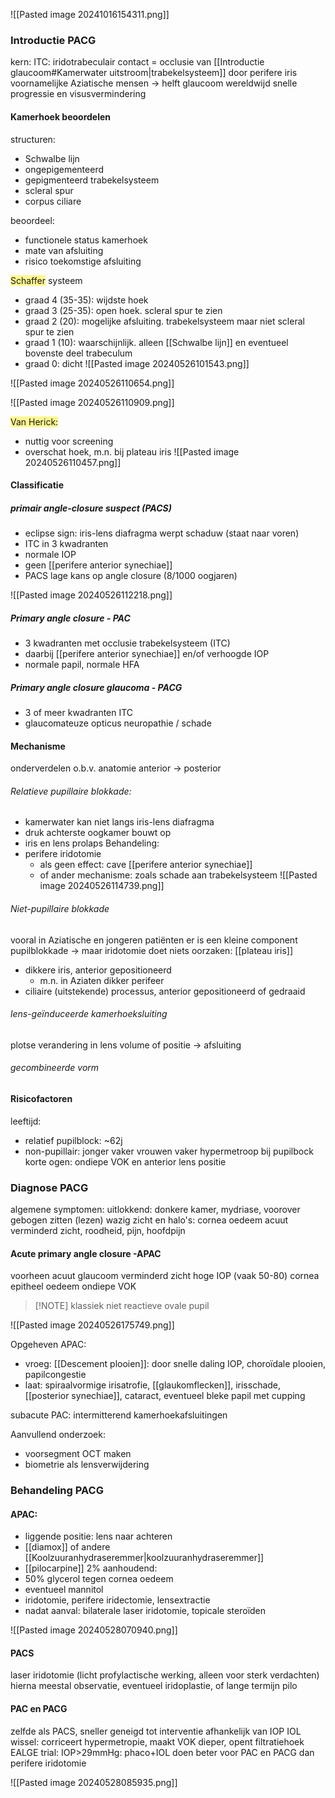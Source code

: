 ![[Pasted image 20241016154311.png]]
### Introductie PACG
kern: ITC: iridotrabeculair contact = occlusie van [[Introductie glaucoom#Kamerwater uitstroom|trabekelsysteem]] door perifere iris
voornamelijke Aziatische mensen -> helft glaucoom wereldwijd
snelle progressie en visusvermindering

#### Kamerhoek beoordelen
structuren: 
- Schwalbe lijn 
- ongepigementeerd 
- gepigmenteerd trabekelsysteem
- scleral spur
- corpus ciliare

beoordeel:
- functionele status kamerhoek
- mate van afsluiting
- risico toekomstige afsluiting

<span style="background:#fff88f">Schaffer</span> systeem
- graad 4 (35-35): wijdste hoek
- graad 3 (25-35): open hoek. scleral spur te zien
- graad 2 (20): mogelijke afsluiting. trabekelsysteem maar niet scleral spur te zien
- graad 1 (10): waarschijnlijk. alleen [[Schwalbe lijn]] en eventueel bovenste deel trabeculum
- graad 0: dicht
![[Pasted image 20240526101543.png]]

![[Pasted image 20240526110654.png]]

![[Pasted image 20240526110909.png]]

<span style="background:#fff88f">Van Herick:</span>
- nuttig voor screening
- overschat hoek, m.n. bij plateau iris
![[Pasted image 20240526110457.png]]

#### Classificatie
##### primair angle-closure suspect (PACS)
- eclipse sign: iris-lens diafragma werpt schaduw (staat naar voren)
- ITC in 3 kwadranten
- normale IOP
- geen [[perifere anterior synechiae]] 
- PACS lage kans op angle closure (8/1000 oogjaren)

![[Pasted image 20240526112218.png]]

##### Primary angle closure - PAC
- 3 kwadranten met occlusie trabekelsysteem (ITC)
- daarbij [[perifere anterior synechiae]] en/of verhoogde IOP
- normale papil, normale HFA

##### Primary angle closure glaucoma - PACG
- 3 of meer kwadranten ITC
- glaucomateuze opticus neuropathie / schade

#### Mechanisme
onderverdelen o.b.v. anatomie anterior -> posterior
###### Relatieve pupillaire blokkade:
- kamerwater kan niet langs iris-lens diafragma
- druk achterste oogkamer bouwt op
- iris en lens prolaps
Behandeling:
- perifere iridotomie
	- als geen effect: cave [[perifere anterior synechiae]] 
	- of ander mechanisme: zoals schade aan trabekelsysteem
![[Pasted image 20240526114739.png]]
###### Niet-pupillaire blokkade
vooral in Aziatische en jongeren patiënten 
er is een kleine component pupilblokkade -> maar iridotomie doet niets
oorzaken:
[[plateau iris]] 
- dikkere iris, anterior gepositioneerd
	- m.n. in Aziaten dikker perifeer
- ciliaire (uitstekende) processus, anterior gepositioneerd of gedraaid
###### lens-geïnduceerde kamerhoeksluiting
plotse verandering in lens volume of positie -> afsluiting

###### gecombineerde vorm

#### Risicofactoren
leeftijd: 
- relatief pupilblock: ~62j
- non-pupillair: jonger
vaker vrouwen
vaker hypermetroop bij pupilbock
korte ogen: ondiepe VOK en anterior lens positie
### Diagnose PACG

algemene symptomen:
uitlokkend: donkere kamer, mydriase, voorover gebogen zitten (lezen)
wazig zicht en halo's: cornea oedeem
acuut verminderd zicht, roodheid, pijn, hoofdpijn
#### Acute primary angle closure -APAC
voorheen acuut glaucoom
verminderd zicht 
hoge IOP (vaak 50-80)
cornea epitheel oedeem 
ondiepe VOK

> [!NOTE] klassiek
> niet reactieve ovale pupil

![[Pasted image 20240526175749.png]]

Opgeheven APAC:
- vroeg: [[Descement plooien]]: door snelle daling IOP, choroïdale plooien, papilcongestie  
- laat: spiraalvormige irisatrofie, [[glaukomflecken]], irisschade, [[posterior synechiae]], cataract, eventueel bleke papil met cupping

subacute PAC: intermitterend kamerhoekafsluitingen

Aanvullend onderzoek:
- voorsegment OCT maken
- biometrie als lensverwijdering

### Behandeling PACG
#### APAC:
- liggende positie: lens naar achteren
-  [[diamox]] of andere [[Koolzuuranhydraseremmer|koolzuuranhydraseremmer]]
- [[pilocarpine]] 2%
aanhoudend:
- 50% glycerol tegen cornea oedeem
- eventueel mannitol
- iridotomie, perifere iridectomie, lensextractie
- nadat aanval: bilaterale  laser iridotomie, topicale steroïden


![[Pasted image 20240528070940.png]]

#### PACS 
laser iridotomie (licht profylactische werking, alleen voor sterk verdachten)
hierna meestal observatie, eventueel iridoplastie, of lange termijn pilo

#### PAC en PACG
zelfde als PACS, sneller geneigd tot interventie
afhankelijk van IOP 
IOL wissel: corriceert hypermetropie, maakt VOK dieper, opent filtratiehoek
EALGE trial: IOP>29mmHg: phaco+IOL doen beter voor PAC en PACG dan perifere iridotomie


![[Pasted image 20240528085935.png]]